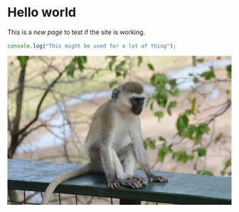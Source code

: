 # Hello world

This is a _new page_ to test if the site is working.

```js
console.log("This might be used for a lot of thing");
```

!["Tanzania"](./images/tanzania_1.jpg)
